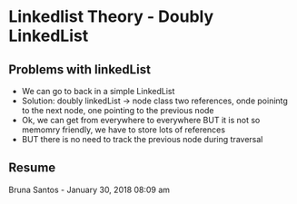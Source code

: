 # Linkedlist Theory - Doubly LinkedList
## Problems with linkedList
  - We can go to back in a simple LinkedList
  - Solution: doubly linkedList -> node class two references, onde poinintg to the next node, one pointing to the previous node
  - Ok, we can get from everywhere to everywhere BUT it is not so memomry friendly, we have to store lots of references
  - BUT there is no need to track the previous node during traversal
## Resume
Bruna Santos - January 30, 2018 08:09 am

